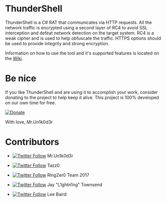 # ThunderShell

ThunderShell is a C# RAT that communicates via HTTP requests. All the network traffic is encrypted using a second layer of RC4 to avoid SSL interception and defeat network detection on the target system. RC4 is a weak cipher and is used to help obfuscate the traffic. HTTPS options should be used to provide integrity and strong encryption.

Information on how to use the tool and it's supported features is located on the [Wiki](https://github.com/Mr-Un1k0d3r/ThunderShell/wiki).

# Be nice

If you like ThunderShell and are using it to accomplish your work, consider donating to the project to help keep it alive. This project is 100% developed on our own time for free.

[![Donate](https://www.paypalobjects.com/en_US/i/btn/btn_donateCC_LG.gif)](https://www.paypal.com/cgi-bin/webscr?cmd=_donations&business=5PZMCE3YN76RQ&currency_code=CAD&source=url)

With love, Mr.Un1k0d3r

# Contributors

* [![Twitter Follow](https://img.shields.io/twitter/follow/MrUn1k0d3r.svg?style=social&label=Follow)](https://twitter.com/MrUn1k0d3r) Mr.Un1k0d3r

* [![Twitter Follow](https://img.shields.io/twitter/follow/tazz019.svg?style=social&label=Follow)](https://twitter.com/tazz019) Tazz0

* [![Twitter Follow](https://img.shields.io/twitter/follow/RingZer0_CTF.svg?style=social&label=Follow)](https://twitter.com/RingZer0_CTF) RingZer0 Team 2017

* [![Twitter Follow](https://img.shields.io/twitter/follow/jay_townsend1.svg?style=social&label=Follow)](https://twitter.com/jay_townsend1) Jay "L1ghtn1ng" Townsend

* [![Twitter Follow](https://img.shields.io/twitter/follow/discoverscripts.svg?style=social&label=Follow)](https://twitter.com/discoverscripts) Lee Baird
